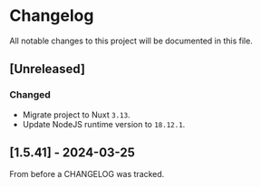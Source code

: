 # Changelog

All notable changes to this project will be documented in this file.

## [Unreleased]

### Changed

- Migrate project to Nuxt `3.13`.
- Update NodeJS runtime version to `18.12.1`.

## [1.5.41] - 2024-03-25

From before a CHANGELOG was tracked.
